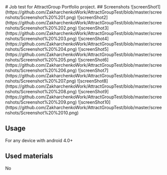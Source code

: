
<snippet>
  <content>
# Job test for AttractGroup
Portfolio project. 
## Screenshots
![screenShot1](https://github.com/ZakharchenkoWork/AttractGroupTest/blob/master/screenshots/Screenshot%20%201.png)
![screenShot2](https://github.com/ZakharchenkoWork/AttractGroupTest/blob/master/screenshots/Screenshot%20%202.png)
![screenShot3](https://github.com/ZakharchenkoWork/AttractGroupTest/blob/master/screenshots/Screenshot%20%203.png)
![screenShot4](https://github.com/ZakharchenkoWork/AttractGroupTest/blob/master/screenshots/Screenshot%20%204.png)
![screenShot5](https://github.com/ZakharchenkoWork/AttractGroupTest/blob/master/screenshots/Screenshot%20%205.png)
![screenShot6](https://github.com/ZakharchenkoWork/AttractGroupTest/blob/master/screenshots/Screenshot%20%206.png)
![screenShot7](https://github.com/ZakharchenkoWork/AttractGroupTest/blob/master/screenshots/Screenshot%20%207.png)
![screenShot8](https://github.com/ZakharchenkoWork/AttractGroupTest/blob/master/screenshots/Screenshot%20%208.png)
![screenShot9](https://github.com/ZakharchenkoWork/AttractGroupTest/blob/master/screenshots/Screenshot%20%209.png)
![screenShot10](https://github.com/ZakharchenkoWork/AttractGroupTest/blob/master/screenshots/Screenshot%20%2010.png)

## Usage
For any device with android 4.0+
## Used materials
No
